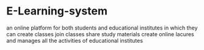# E-Learning-system
an online platform for both students and educational institutes in which they can create classes join classes share study materials create online lacures and manages all the activities of educational institutes
